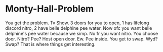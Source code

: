 # Monty-Hall-Problem
You get the problem. 
Tv Show.
3 doors for you to open, 1 has lifelong discord nitro, 2 have belle delphine pee water.
Now ofc you want belle delphine's pee water because we simp. No fr you want nitro.
You choose door. Nitro? Pee?
Host open door. Ew. Pee inside.
You get to swap. Wyd? Swap?
That is where things get interesting.

